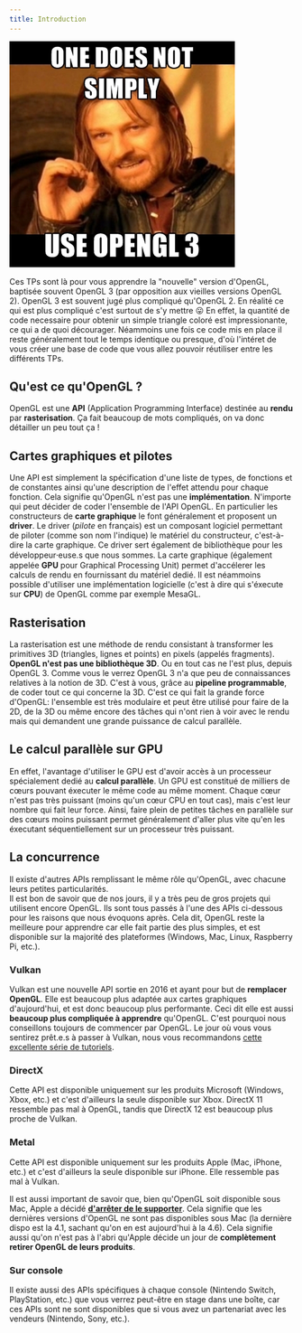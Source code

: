 ```yaml
---
title: Introduction
---
```


![One does not simply "Use OpenGL 3"](img/intro.jpg)

Ces TPs sont là pour vous apprendre la "nouvelle" version d'OpenGL, baptisée souvent OpenGL 3 (par opposition aux vieilles versions OpenGL 2). OpenGL 3 est souvent jugé plus compliqué qu'OpenGL 2. En réalité ce qui est plus compliqué c'est surtout de s'y mettre 😛 En effet, la quantité de code necessaire pour obtenir un simple triangle coloré est impressionante, ce qui a de quoi décourager. Néammoins une fois ce code mis en place il reste généralement tout le temps identique ou presque, d'où l'intéret de vous créer une base de code que vous allez pouvoir réutiliser entre les différents TPs.


## Qu'est ce qu'OpenGL ?

OpenGL est une **API** (Application Programming Interface) destinée au **rendu** par **rasterisation**. Ça fait beaucoup de mots compliqués, on va donc détailler un peu tout ça !

## Cartes graphiques et pilotes

Une API est simplement la spécification d'une liste de types, de fonctions et de constantes ainsi qu'une description de l'effet attendu pour chaque fonction. Cela signifie qu'OpenGL n'est pas une **implémentation**. N'importe qui peut décider de coder l'ensemble de l'API OpenGL. En particulier les constructeurs de **carte graphique** le font généralement et proposent un **driver**. Le driver (*pilote* en français) est un composant logiciel permettant de piloter (comme son nom l'indique) le matériel du constructeur, c'est-à-dire la carte graphique. Ce driver sert également de bibliothèque pour les développeur⸱euse.s que nous sommes. La carte graphique (également appelée **GPU** pour Graphical Processing Unit) permet d'accélerer les calculs de rendu en fournissant du matériel dedié. Il est néammoins possible d'utiliser une implémentation logicielle (c'est à dire qui s'éxecute sur **CPU**) de OpenGL comme par exemple MesaGL.

## Rasterisation

La rasterisation est une méthode de rendu consistant à transformer les primitives 3D (triangles, lignes et points) en pixels (appelés fragments). **OpenGL n'est pas une bibliothèque 3D**. Ou en tout cas ne l'est plus, depuis OpenGL 3. Comme vous le verrez OpenGL 3 n'a que peu de connaissances relatives à la notion de 3D. C'est à vous, grâce au **pipeline programmable**, de coder tout ce qui concerne la 3D. C'est ce qui fait la grande force d'OpenGL: l'ensemble est très modulaire et peut être utilisé pour faire de la 2D, de la 3D ou même encore des tâches qui n'ont rien à voir avec le rendu mais qui demandent une grande puissance de calcul parallèle.

## Le calcul parallèle sur GPU

En effet, l'avantage d'utiliser le GPU est d'avoir accès à un processeur spécialement dedié au **calcul parallèle**. Un GPU est constitué de milliers de cœurs pouvant éxecuter le même code au même moment. Chaque cœur n'est pas très puissant (moins qu'un cœur CPU en tout cas), mais c'est leur nombre qui fait leur force. Ainsi, faire plein de petites tâches en parallèle sur des cœurs moins puissant permet généralement d'aller plus vite qu'en les éxecutant séquentiellement sur un processeur très puissant.

## La concurrence

Il existe d'autres APIs remplissant le même rôle qu'OpenGL, avec chacune leurs petites particularités.<br/>
Il est bon de savoir que de nos jours, il y a très peu de gros projets qui utilisent encore OpenGL. Ils sont tous passés à l'une des APIs ci-dessous pour les raisons que nous évoquons après. Cela dit, OpenGL reste la meilleure pour apprendre car elle fait partie des plus simples, et est disponible sur la majorité des plateformes (Windows, Mac, Linux, Raspberry Pi, etc.).

### Vulkan

Vulkan est une nouvelle API sortie en 2016 et ayant pour but de **remplacer OpenGL**. Elle est beaucoup plus adaptée aux cartes graphiques d'aujourd'hui, et est donc beaucoup plus performante. Ceci dit elle est aussi **beaucoup plus compliquée à apprendre** qu'OpenGL. C'est pourquoi nous conseillons toujours de commencer par OpenGL. Le jour où vous vous sentirez prêt.e.s à passer à Vulkan, nous vous recommandons [cette excellente série de tutoriels](https://youtu.be/Y9U9IE0gVHA?list=PL8327DO66nu9qYVKLDmdLW_84-yE4auCR).

### DirectX

Cette API est disponible uniquement sur les produits Microsoft (Windows, Xbox, etc.) et c'est d'ailleurs la seule disponible sur Xbox. DirectX 11 ressemble pas mal à OpenGL, tandis que DirectX 12 est beaucoup plus proche de Vulkan.

### Metal

Cette API est disponible uniquement sur les produits Apple (Mac, iPhone, etc.) et c'est d'ailleurs la seule disponible sur iPhone. Elle ressemble pas mal à Vulkan.

Il est aussi important de savoir que, bien qu'OpenGL soit disponible sous Mac, Apple a décidé [**d'arrêter de le supporter**](https://youtu.be/ri60gq5F8Zc). Cela signifie que les dernières versions d'OpenGL ne sont pas disponibles sous Mac (la dernière dispo est la 4.1, sachant qu'on en est aujourd'hui à la 4.6). Cela signifie aussi qu'on n'est pas à l'abri qu'Apple décide un jour de **complètement retirer OpenGL de leurs produits**.

### Sur console

Il existe aussi des APIs spécifiques à chaque console (Nintendo Switch, PlayStation, etc.) que vous verrez peut-être en stage dans une boîte, car ces APIs sont ne sont disponibles que si vous avez un partenariat avec les vendeurs (Nintendo, Sony, etc.).